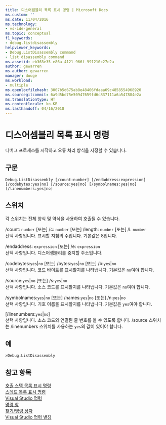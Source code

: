 ```yaml
---
title: 디스어셈블리 목록 표시 명령 | Microsoft Docs
ms.custom: ''
ms.date: 11/04/2016
ms.technology:
- vs-ide-general
ms.topic: conceptual
f1_keywords:
- debug.listdisassembly
helpviewer_keywords:
- Debug.ListDisassembly command
- list disassembly command
ms.assetid: eb363e35-e86a-4121-966f-991210c27e2a
author: gewarren
ms.author: gewarren
manager: douge
ms.workload:
- multiple
ms.openlocfilehash: 3007b5d675ab8e48406fdaaa69c4858554968920
ms.sourcegitcommit: 6a9d5bd75e50947659fd6c837111a6a547884e2a
ms.translationtype: HT
ms.contentlocale: ko-KR
ms.lasthandoff: 04/16/2018
---
```

# <a name="list-disassembly-command"></a>디스어셈블리 목록 표시 명령
디버그 프로세스를 시작하고 오류 처리 방식을 지정할 수 있습니다.  
  
## <a name="syntax"></a>구문  
  
```  
Debug.ListDisassembly [/count:number] [/endaddress:expression]  
[/codebytes:yes|no] [/source:yes|no] [/symbolnames:yes|no]  
[/linenumbers:yes|no]  
```  
  
## <a name="switches"></a>스위치  
 각 스위치는 전체 양식 및 약식을 사용하여 호출될 수 있습니다.  
  
 /count: `number` [또는] /c: `number` [또는] /length: `number` [또는] /l: `number`  
 선택 사항입니다. 표시할 지침의 수입니다. 기본값은 8입니다.  
  
 /endaddress: `expression` [또는] /e: `expression`  
 선택 사항입니다. 디스어셈블리를 중지할 주소입니다.  
  
 /codebytes:`yes`&#124;`no` [또는] /bytes:`yes`&#124;`no` [또는] /b:`yes`&#124;`no`  
 선택 사항입니다. 코드 바이트를 표시할지를 나타냅니다. 기본값은 `no`여야 합니다.  
  
 /source:`yes`&#124;`no` [또는] /s:`yes`&#124;`no`  
 선택 사항입니다. 소스 코드를 표시할지를 나타냅니다. 기본값은 `no`여야 합니다.  
  
 /symbolnames:`yes`&#124;`no` [또는] /names:`yes`&#124;`no` [또는] /n:`yes`&#124;`no`  
 선택 사항입니다. 기호 이름을 표시할지를 나타냅니다. 기본값은 `yes`여야 합니다.  
  
 [/linenumbers:`yes`&#124;`no`]  
 선택 사항입니다. 소스 코드와 연결된 줄 번호를 볼 수 있도록 합니다. /source 스위치는 /linenumbers 스위치를 사용하는 `yes`의 값이 있어야 합니다.  
  
## <a name="example"></a>예  
  
```  
>Debug.ListDisassembly  
```  
  
## <a name="see-also"></a>참고 항목  
 [호출 스택 목록 표시 명령](../../ide/reference/list-call-stack-command.md)   
 [스레드 목록 표시 명령](../../ide/reference/list-threads-command.md)   
 [Visual Studio 명령](../../ide/reference/visual-studio-commands.md)   
 [명령 창](../../ide/reference/command-window.md)   
 [찾기/명령 상자](../../ide/find-command-box.md)   
 [Visual Studio 명령 별칭](../../ide/reference/visual-studio-command-aliases.md)